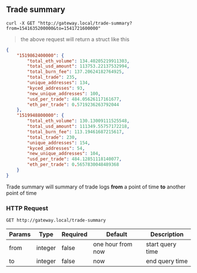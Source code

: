 ## Trade summary

```shell
curl -X GET "http://gateway.local/trade-summary?from=1541635200000&to=1541721600000"
```

> the above request will return a struct like this

```json
{
    "1519862400000": {
        "total_eth_volume": 134.40205219911303,
        "total_usd_amount": 113753.22137532994,
        "total_burn_fee": 137.20624182764925,
        "total_trade": 235,
        "unique_addresses": 134,
        "kyced_addresses": 93,
        "new_unique_addresses": 100,
        "usd_per_trade": 484.05626117161677,
        "eth_per_trade": 0.5719236263792044
    },
    "1519948800000": {
        "total_eth_volume": 130.13009111525548,
        "total_usd_amount": 111349.55757172218,
        "total_burn_fee": 113.19461687215617,
        "total_trade": 230,
        "unique_addresses": 154,
        "kyced_addresses": 54,
        "new_unique_addresses": 104,
        "usd_per_trade": 484.12851118140077,
        "eth_per_trade": 0.5657830048489368
    }
}
```

Trade summary will summary of trade logs **from** a point of time **to** another point of time

### HTTP Request

`GET http://gateway.local/trade-summary`

Params | Type | Required | Default | Description
------ | ---- | -------- | ------- | -----------
from | integer | false | one hour from now | start query time
to | integer | false | now | end query time

